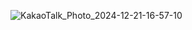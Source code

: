 ![KakaoTalk_Photo_2024-12-21-16-57-10](https://github.com/user-attachments/assets/af52efd8-0378-424e-8818-587d2c8fdb48)
